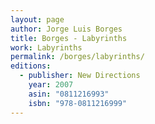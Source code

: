 ```yaml
---
layout: page
author: Jorge Luis Borges
title: Borges - Labyrinths
work: Labyrinths
permalink: /borges/labyrinths/
editions:
  - publisher: New Directions
    year: 2007
    asin: "0811216993"
    isbn: "978-0811216999"
---
```

